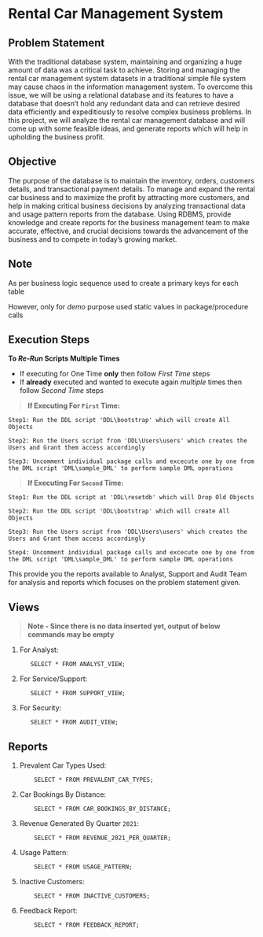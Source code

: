 # Rental Car Management  System


## Problem Statement

With the traditional database system, maintaining and organizing a huge amount of data was a critical task to achieve.
Storing and managing the rental car management system datasets in a traditional simple file system may cause chaos in the information management system. 
To overcome this issue, we will be using a relational database and its features to have a database that doesn’t hold any redundant data and can retrieve desired data efficiently and expeditiously to resolve complex business problems. 
In this project, we will analyze the rental car management database and will come up with some feasible ideas, and generate reports which will help in upholding the business profit. 

## Objective

The purpose of the database is to maintain the inventory, orders, customers details, and transactional payment details. 
To manage and expand the rental car business and to maximize the profit by attracting more customers, and help in making critical business decisions by analyzing transactional data and usage pattern reports from the database. 
Using RDBMS, provide knowledge and create reports for the business management team to make accurate, effective, and crucial decisions towards the advancement of the business and to compete in today’s growing market.


## Note

As per business logic sequence used to create a primary keys for each table

However, only for _demo_ purpose used static values in package/procedure calls

## Execution Steps

 **To _Re-Run_ Scripts Multiple Times**
 
  - If executing for One Time **only** then follow _First Time_ steps
  - If **already** executed and wanted to execute again *multiple* times then follow _Second Time_ steps
  
> **If Executing For `First` Time:**

    Step1: Run the DDL script 'DDL\bootstrap' which will create All Objects
  
    Step2: Run the Users script from 'DDL\Users\users' which creates the Users and Grant them access accordingly
        
    Step3: Uncomment individual package calls and excecute one by one from the DML script 'DML\sample_DML' to perform sample DML operations

> **If Executing For `Second` Time:**

    Step1: Run the DDL script at 'DDL\resetdb' which will Drop Old Objects
    
    Step2: Run the DDL script 'DDL\bootstrap' which will create All Objects
  
    Step3: Run the Users script from 'DDL\Users\users' which creates the Users and Grant them access accordingly
        
    Step4: Uncomment individual package calls and excecute one by one from the DML script 'DML\sample_DML' to perform sample DML operations
    

This provide you the reports available to Analyst, Support and Audit Team for analysis and reports which focuses on the problem statement given.


## **Views**

> **Note - Since there is no data inserted yet, output of below commands may be empty**

  1. For Analyst:
    
            SELECT * FROM ANALYST_VIEW;
        
  2. For Service/Support:
    
            SELECT * FROM SUPPORT_VIEW;
        
  3. For Security: 
    
            SELECT * FROM AUDIT_VIEW;
            
## **Reports** 

1. Prevalent Car Types Used:

           SELECT * FROM PREVALENT_CAR_TYPES;

2. Car Bookings By Distance:

           SELECT * FROM CAR_BOOKINGS_BY_DISTANCE;
           
3. Revenue Generated By Quarter `2021`:

           SELECT * FROM REVENUE_2021_PER_QUARTER;
           
4. Usage Pattern:

           SELECT * FROM USAGE_PATTERN;
           
5. Inactive Customers:

           SELECT * FROM INACTIVE_CUSTOMERS;
  
6. Feedback Report:

           SELECT * FROM FEEDBACK_REPORT;
